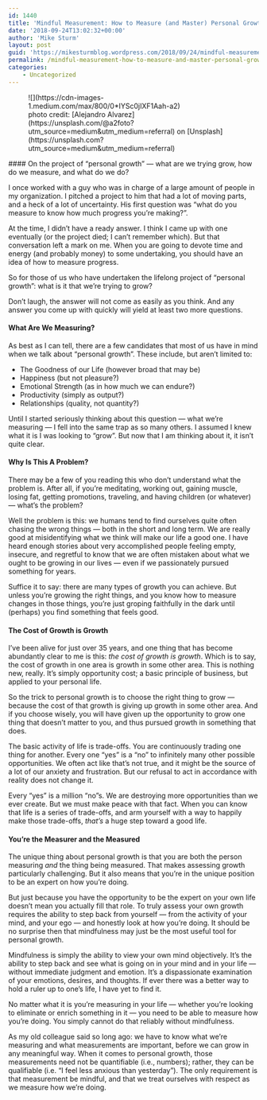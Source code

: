 ```yaml
---
id: 1440
title: 'Mindful Measurement: How to Measure (and Master) Personal Growth'
date: '2018-09-24T13:02:32+00:00'
author: 'Mike Sturm'
layout: post
guid: 'https://mikesturmblog.wordpress.com/2018/09/24/mindful-measurement-how-to-measure-and-master-personal-growth/'
permalink: /mindful-measurement-how-to-measure-and-master-personal-growth/
categories:
    - Uncategorized
---
```


<figure class="wp-caption">![](https://cdn-images-1.medium.com/max/800/0*IYSc0jIXF1Aah-a2)<figcaption class="wp-caption-text">photo credit: [Alejandro Alvarez](https://unsplash.com/@a2foto?utm_source=medium&utm_medium=referral) on [Unsplash](https://unsplash.com?utm_source=medium&utm_medium=referral)</figcaption></figure>#### On the project of “personal growth” — what are we trying grow, how do we measure, and what do we do?

I once worked with a guy who was in charge of a large amount of people in my organization. I pitched a project to him that had a lot of moving parts, and a heck of a lot of uncertainty. His first question was “what do you measure to know how much progress you’re making?”.

At the time, I didn’t have a ready answer. I think I came up with one eventually (or the project died; I can’t remember which). But that conversation left a mark on me. When you are going to devote time and energy (and probably money) to some undertaking, you should have an idea of how to measure progress.

So for those of us who have undertaken the lifelong project of “personal growth”: what is it that we’re trying to grow?

Don’t laugh, the answer will not come as easily as you think. And any answer you come up with quickly will yield at least two more questions.

#### What Are We Measuring?

As best as I can tell, there are a few candidates that most of us have in mind when we talk about “personal growth”. These include, but aren’t limited to:

- The Goodness of our Life (however broad that may be)
- Happiness (but not pleasure?)
- Emotional Strength (as in how much we can endure?)
- Productivity (simply as output?)
- Relationships (quality, not quantity?)

Until I started seriously thinking about this question — what we’re measuring — I fell into the same trap as so many others. I assumed I knew what it is I was looking to “grow”. But now that I am thinking about it, it isn’t quite clear.

#### Why Is This A Problem?

There may be a few of you reading this who don’t understand what the problem is. After all, if you’re meditating, working out, gaining muscle, losing fat, getting promotions, traveling, and having children (or whatever) — what’s the problem?

Well the problem is this: we humans tend to find ourselves quite often chasing the wrong things — both in the short and long term. We are really good at misidentifying what we think will make our life a good one. I have heard enough stories about very accomplished people feeling empty, insecure, and regretful to know that we are often mistaken about what we ought to be growing in our lives — even if we passionately pursued something for years.

Suffice it to say: there are many types of growth you can achieve. But unless you’re growing the right things, and you know how to measure changes in those things, you’re just groping faithfully in the dark until (perhaps) you find something that feels good.

#### The Cost of Growth is Growth

I’ve been alive for just over 35 years, and one thing that has become abundantly clear to me is this: *the cost of growth is growth*. Which is to say, the cost of growth in one area is growth in some other area. This is nothing new, really. It’s simply opportunity cost; a basic principle of business, but applied to your personal life.

So the trick to personal growth is to choose the right thing to grow — because the cost of that growth is giving up growth in some other area. And if you choose wisely, you will have given up the opportunity to grow one thing that doesn’t matter to you, and thus pursued growth in something that does.

The basic activity of life is trade-offs. You are continuously trading one thing for another. Every one “yes” is a “no” to infinitely many other possible opportunities. We often act like that’s not true, and it might be the source of a lot of our anxiety and frustration. But our refusal to act in accordance with reality does not change it.

Every “yes” is a million “no”s. We are destroying more opportunities than we ever create. But we must make peace with that fact. When you can know that life is a series of trade-offs, and arm yourself with a way to happily make those trade-offs, *that’s* a huge step toward a good life.

#### You’re the Measurer and the Measured

The unique thing about personal growth is that you are both the person measuring *and* the thing being measured. That makes assessing growth particularly challenging. But it also means that you’re in the unique position to be an expert on how you’re doing.

But just because you have the opportunity to be the expert on your own life doesn’t mean you actually fill that role. To truly assess your own growth requires the ability to step back from yourself — from the activity of your mind, and your ego — and honestly look at how you’re doing. It should be no surprise then that mindfulness may just be the most useful tool for personal growth.

Mindfulness is simply the ability to view your own mind objectively. It’s the ability to step back and see what is going on in your mind and in your life — without immediate judgment and emotion. It’s a dispassionate examination of your emotions, desires, and thoughts. If ever there was a better way to hold a ruler up to one’s life, I have yet to find it.

No matter what it is you’re measuring in your life — whether you’re looking to eliminate or enrich something in it — you need to be able to measure how you’re doing. You simply cannot do that reliably without mindfulness.

As my old colleague said so long ago: we have to know what we’re measuring and what measurements are important, before we can grow in any meaningful way. When it comes to personal growth, those measurements need not be quantifiable (i.e., numbers); rather, they can be qualifiable (i.e. “I feel less anxious than yesterday”). The only requirement is that measurement be mindful, and that we treat ourselves with respect as we measure how we’re doing.